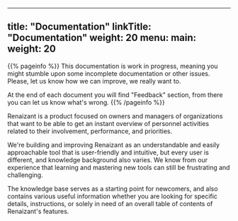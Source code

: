 
---
title: "Documentation"
linkTitle: "Documentation"
weight: 20
menu:
  main:
    weight: 20
---

{{% pageinfo %}}
This documentation is work in progress, meaning you might stumble upon some incomplete documentation or other issues. Please, let us know how we can improve, we really want to.

At the end of each document you will find "Feedback" section, from there you can let us know what's wrong.
{{% /pageinfo %}}

Renaizant is a product focused on owners and managers of organizations that want to be able to get an instant overview of personnel activities related to their involvement, performance, and priorities.

We're building and improving Renaizant as an understandable and easily approachable tool that is user-friendly and intuitive, but every user is different, and knowledge background also varies. We know from our experience that learning and mastering new tools can still be frustrating and challenging.

The knowledge base serves as a starting point for newcomers, and also contains various useful information whether you are looking for specific details, instructions, or solely in need of an overall table of contents of Renaizant's features.